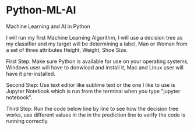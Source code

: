 # Python-ML-AI
Machine Learning and AI in Python

I will run my first Machine Learning Algorithm, I will use a decision tree as my classifier and my target will be determining a label, Man or Woman from a set of three attributes Height, Weight, Shoe Size.

First Step: Make sure Python is available for use on your operating systems, Windows user will have to donwload and install it, Mac and Linux user will have it pre-installed.

Second Step: Use text editor like sublime text or the one I like to use is Jupyter Notebook which is run from the terminal when you type "jupyter notebook".

Third Step: Run the code below line by line to see how the decision tree works, use different values in the in the prediction line to verify the code is running correctly.

